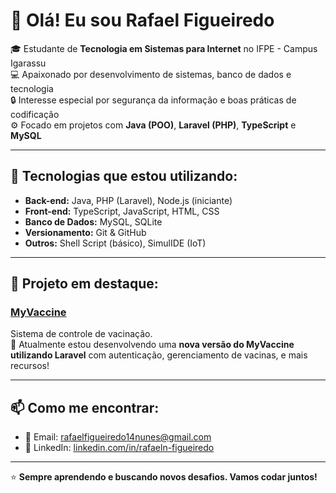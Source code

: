 # 👋 Olá! Eu sou Rafael Figueiredo

🎓 Estudante de **Tecnologia em Sistemas para Internet** no IFPE - Campus Igarassu  
💻 Apaixonado por desenvolvimento de sistemas, banco de dados e tecnologia  
🔒 Interesse especial por segurança da informação e boas práticas de codificação  
⚙️ Focado em projetos com **Java (POO)**, **Laravel (PHP)**, **TypeScript** e **MySQL**

---

## 🚀 Tecnologias que estou utilizando:
- **Back-end:** Java, PHP (Laravel), Node.js (iniciante)
- **Front-end:** TypeScript, JavaScript, HTML, CSS
- **Banco de Dados:** MySQL, SQLite
- **Versionamento:** Git & GitHub
- **Outros:** Shell Script (básico), SimulIDE (IoT)

---

## 📌 Projeto em destaque:

### [MyVaccine](https://github.com/RafaelNFig/MyVaccine)  
Sistema de controle de vacinação.  
📌 Atualmente estou desenvolvendo uma **nova versão do MyVaccine utilizando Laravel** com autenticação, gerenciamento de vacinas, e mais recursos!

---

## 📫 Como me encontrar:

- 📧 Email: rafaelfigueiredo14nunes@gmail.com  
- 💼 LinkedIn: [linkedin.com/in/rafaeln-figueiredo](https://www.linkedin.com/in/rafaeln-figueiredo)

---

⭐ **Sempre aprendendo e buscando novos desafios. Vamos codar juntos!**
